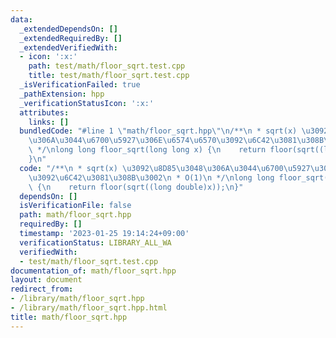 ```yaml
---
data:
  _extendedDependsOn: []
  _extendedRequiredBy: []
  _extendedVerifiedWith:
  - icon: ':x:'
    path: test/math/floor_sqrt.test.cpp
    title: test/math/floor_sqrt.test.cpp
  _isVerificationFailed: true
  _pathExtension: hpp
  _verificationStatusIcon: ':x:'
  attributes:
    links: []
  bundledCode: "#line 1 \"math/floor_sqrt.hpp\"\n/**\n * sqrt(x) \u3092\u8D85\u3048\
    \u306A\u3044\u6700\u5927\u306E\u6574\u6570\u3092\u6C42\u3081\u308B\u3002\n * O(1)\n\
    \ */\nlong long floor_sqrt(long long x) {\n    return floor(sqrt((long double)x));\n\
    }\n"
  code: "/**\n * sqrt(x) \u3092\u8D85\u3048\u306A\u3044\u6700\u5927\u306E\u6574\u6570\
    \u3092\u6C42\u3081\u308B\u3002\n * O(1)\n */\nlong long floor_sqrt(long long x)\
    \ {\n    return floor(sqrt((long double)x));\n}"
  dependsOn: []
  isVerificationFile: false
  path: math/floor_sqrt.hpp
  requiredBy: []
  timestamp: '2023-01-25 19:14:24+09:00'
  verificationStatus: LIBRARY_ALL_WA
  verifiedWith:
  - test/math/floor_sqrt.test.cpp
documentation_of: math/floor_sqrt.hpp
layout: document
redirect_from:
- /library/math/floor_sqrt.hpp
- /library/math/floor_sqrt.hpp.html
title: math/floor_sqrt.hpp
---
```

